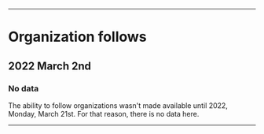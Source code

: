 
***

# Organization follows

## 2022 March 2nd

### No data

The ability to follow organizations wasn't made available until 2022, Monday, March 21st. For that reason, there is no data here.

***
